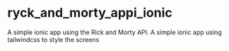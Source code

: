 # ryck_and_morty_appi_ionic
A simple ionic app using the Rick and Morty API.
A simple ionic app using tailwindcss to style the screens

